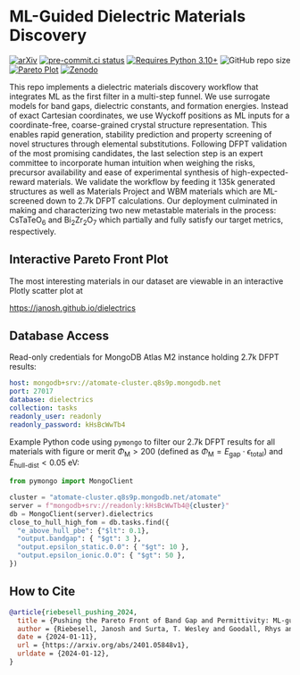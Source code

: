 # ML-Guided Dielectric Materials Discovery

[![arXiv](https://img.shields.io/badge/arXiv-2401.05848-blue?logo=arxiv&logoColor=white)](https://arxiv.org/abs/2401.05848)
[![pre-commit.ci status](https://results.pre-commit.ci/badge/github/janosh/dielectrics/main.svg)](https://results.pre-commit.ci/latest/github/janosh/dielectrics/main)
[![Requires Python 3.10+](https://img.shields.io/badge/Python-3.10+-blue.svg?logo=python&logoColor=white)](https://python.org/downloads)
![GitHub repo size](https://img.shields.io/github/repo-size/janosh/dielectrics?color=darkblue&label=Repo%20Size&logo=github&logoColor=white)
[![Pareto Plot](https://img.shields.io/badge/Plotly-Pareto%20Front-purple?logo=Plotly&logoColor=white)](https://janosh.github.io/dielectrics)
[![Zenodo](https://img.shields.io/badge/DOI-10.5281/zenodo.10456384-blue?logo=Zenodo&logoColor=white)](https://zenodo.org/records/10456384)

This repo implements a dielectric materials discovery workflow that integrates ML as the first filter in a multi-step funnel.
We use surrogate models for band gaps, dielectric constants, and formation energies.
Instead of exact Cartesian coordinates, we use Wyckoff positions as ML inputs for a coordinate-free, coarse-grained crystal structure representation.
This enables rapid generation, stability prediction and property screening of novel structures through elemental substitutions.
Following DFPT validation of the most promising candidates, the last selection step is an expert committee to incorporate human intuition when weighing the risks, precursor availability and ease of experimental synthesis of high-expected-reward materials.
We validate the workflow by feeding it 135k generated structures as well as Materials Project and WBM materials which are ML-screened down to 2.7k DFPT calculations.
Our deployment culminated in making and characterizing two new metastable materials in the process: CsTaTeO<sub>6</sub> and Bi<sub>2</sub>Zr<sub>2</sub>O<sub>7</sub> which partially and fully satisfy our target metrics, respectively.

## Interactive Pareto Front Plot

The most interesting materials in our dataset are viewable in an interactive Plotly scatter plot at

<https://janosh.github.io/dielectrics>

## Database Access

Read-only credentials for MongoDB Atlas M2 instance holding 2.7k DFPT results:

```yml
host: mongodb+srv://atomate-cluster.q8s9p.mongodb.net
port: 27017
database: dielectrics
collection: tasks
readonly_user: readonly
readonly_password: kHsBcWwTb4
```

Example Python code using `pymongo` to filter our 2.7k DFPT results for all materials with figure or merit $\Phi_\text{M} > 200$ (defined as $\Phi_\text{M} = E_\text{gap} \cdot \epsilon_\text{total}$) and $E_\text{hull-dist} < 0.05\ \text{eV}$:

```py
from pymongo import MongoClient

cluster = "atomate-cluster.q8s9p.mongodb.net/atomate"
server = f"mongodb+srv://readonly:kHsBcWwTb4@{cluster}"
db = MongoClient(server).dielectrics
close_to_hull_high_fom = db.tasks.find({
  "e_above_hull_pbe": {"$lt": 0.1},
  "output.bandgap": { "$gt": 3 },
  "output.epsilon_static.0.0": { "$gt": 10 },
  "output.epsilon_ionic.0.0": { "$gt": 50 },
})
```

## How to Cite

```bib
@article{riebesell_pushing_2024,
  title = {Pushing the Pareto Front of Band Gap and Permittivity: ML-guided Search for Dielectric Materials},
  author = {Riebesell, Janosh and Surta, T. Wesley and Goodall, Rhys and Gaultois, Michael and Lee, Alpha A.},
  date = {2024-01-11},
  url = {https://arxiv.org/abs/2401.05848v1},
  urldate = {2024-01-12},
}
```
